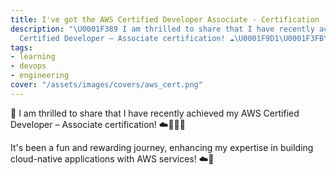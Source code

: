 ```yaml
---
title: I've got the AWS Certified Developer Associate - Certification
description: "\U0001F389 I am thrilled to share that I have recently achieved my AWS
  Certified Developer – Associate certification! ☁️\U0001F9D1\U0001F3FB‍\U0001F4BB"
tags:
- learning
- devops
- engineering
cover: "/assets/images/covers/aws_cert.png"
---
```



🎉 I am thrilled to share that I have recently achieved my AWS Certified Developer – Associate certification! ☁️🧑🏻‍💻

It's been a fun and rewarding journey, enhancing my expertise in building cloud-native applications with AWS services! ☁️🔭

<div data-iframe-width="700" data-iframe-height="270" data-share-badge-id="8f35d087-b608-48a4-9c72-36dc29ac6c92" data-share-badge-host="https://www.credly.com"></div><script type="text/javascript" async src="//cdn.credly.com/assets/utilities/embed.js"></script>
